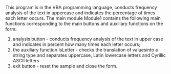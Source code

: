 ﻿This program is in the VBA programming language, conducts frequency analysis of the text in uppercase and
indicates the percentage of times each letter occurs.
The main module Module1 contains the following main functions corresponding to the main buttons and
auxiliary functions on the form:
1) analysis button - conducts frequency analysis of the text in upper case and indicates in
percent how many times each letter occurs;
2) the auxiliary function IsLetter - checks the translation of values ​​into a string type and separates uppercase,
Latin lowercase letters and Cyrillic ASCII letters
3) exit button - reset the sample and close the form.